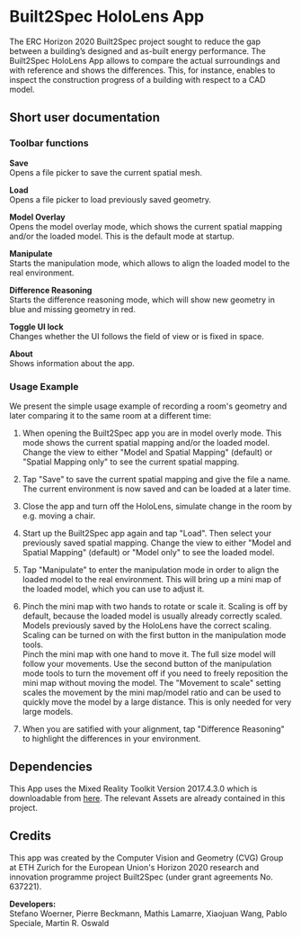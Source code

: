 # Built2Spec HoloLens App

The ERC Horizon 2020 Built2Spec project sought to reduce the gap between a building’s designed and as-built energy performance.
The Built2Spec HoloLens App allows to compare the actual surroundings and with reference and shows the differences.
This, for instance, enables to inspect the construction progress of a building with respect to a CAD model.

## Short user documentation

### Toolbar functions
**Save**  
Opens a file picker to save the current spatial mesh.

**Load**  
Opens a file picker to load previously saved geometry.

**Model Overlay**  
Opens the model overlay mode, which shows the current spatial mapping and/or the loaded model. This is the default mode at startup.

**Manipulate**  
Starts the manipulation mode, which allows to align the loaded model to the real environment.

**Difference Reasoning**  
Starts the difference reasoning mode, which will show new geometry in blue and missing geometry in red.

**Toggle UI lock**  
Changes whether the UI follows the field of view or is fixed in space.

**About**  
Shows information about the app.

### Usage Example

We present the simple usage example of recording a room's geometry and later comparing it to the same room at a different time:

1. When opening the Built2Spec app you are in model overly mode. This mode shows the current spatial mapping and/or the loaded model. Change the view to either "Model and Spatial Mapping" (default) or "Spatial Mapping only" to see the current spatial mapping.

2. Tap "Save" to save the current spatial mapping and give the file a name. The current environment is now saved and can be loaded at a later time.

3. Close the app and turn off the HoloLens, simulate change in the room by e.g. moving a chair.

4. Start up the Built2Spec app again and tap "Load". Then select your previously saved spatial mapping. Change the view to either "Model and Spatial Mapping" (default) or "Model only" to see the loaded model.

5. Tap "Manipulate" to enter the manipulation mode in order to align the loaded model to the real environment. This will bring up a mini map of the loaded model, which you can use to adjust it.

6. Pinch the mini map with two hands to rotate or scale it. Scaling is off by default, because the loaded model is usually already correctly scaled. Models previously saved by the HoloLens have the correct scaling. Scaling can be turned on with the first button in the manipulation mode tools.  
Pinch the mini map with one hand to move it. The full size model will follow your movements. Use the second button of the manipulation mode tools to turn the movement off if you need to freely reposition the mini map without moving the model. The "Movement to scale" setting scales the movement by the mini map/model ratio and can be used to quickly move the model by a large distance. This is only needed for very large models.

7. When you are satified with your alignment, tap "Difference Reasoning" to highlight the differences in your environment.

## Dependencies

This App uses the Mixed Reality Toolkit Version 2017.4.3.0 which is downloadable from [here](https://github.com/Microsoft/MixedRealityToolkit-Unity/releases/tag/2017.4.3.0). The relevant Assets are already contained in this project.

## Credits

This app was created by the Computer Vision and Geometry (CVG) Group at
ETH Zurich for the European Union's Horizon 2020 research and innovation
programme project Built2Spec (under grant agreements No. 637221).

**Developers:**  
Stefano Woerner, Pierre Beckmann, Mathis Lamarre, Xiaojuan Wang, Pablo Speciale, Martin R. Oswald
